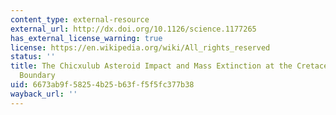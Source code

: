 ```yaml
---
content_type: external-resource
external_url: http://dx.doi.org/10.1126/science.1177265
has_external_license_warning: true
license: https://en.wikipedia.org/wiki/All_rights_reserved
status: ''
title: The Chicxulub Asteroid Impact and Mass Extinction at the Cretaceous-Paleogene
  Boundary
uid: 6673ab9f-5825-4b25-b63f-f5f5fc377b38
wayback_url: ''
---
```

